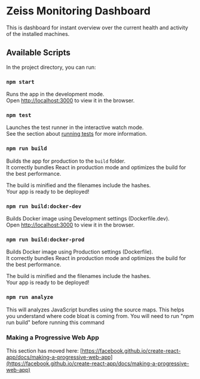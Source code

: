 # Zeiss Monitoring Dashboard

This is dashboard for instant overview over the current health and activity of the installed machines.

## Available Scripts

In the project directory, you can run:

### `npm start`

Runs the app in the development mode.\
Open [http://localhost:3000](http://localhost:3000) to view it in the browser.

### `npm test`

Launches the test runner in the interactive watch mode.\
See the section about [running tests](https://facebook.github.io/create-react-app/docs/running-tests) for more information.

### `npm run build`

Builds the app for production to the `build` folder.\
It correctly bundles React in production mode and optimizes the build for the best performance.

The build is minified and the filenames include the hashes.\
Your app is ready to be deployed!

### `npm run build:docker-dev`

Builds Docker image using Development settings (Dockerfile.dev).\
Open [http://localhost:3000](http://localhost:3000) to view it in the browser.

### `npm run build:docker-prod`

Builds Docker image using Production settings (Dockerfile).\
It correctly bundles React in production mode and optimizes the build for the best performance.

The build is minified and the filenames include the hashes.\
Your app is ready to be deployed!

### `npm run analyze`

This will analyzes JavaScript bundles using the source maps. This helps you understand where code bloat is coming from. 
You will need to run "npm run build" before running this command 


### Making a Progressive Web App

This section has moved here: [https://facebook.github.io/create-react-app/docs/making-a-progressive-web-app](https://facebook.github.io/create-react-app/docs/making-a-progressive-web-app)